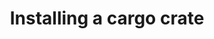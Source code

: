 ---
id: installing-crate
title: Installing a cargo crate
sidebar_label: Installing a crate
description: Understand how to install a crate and use it in a project.
---